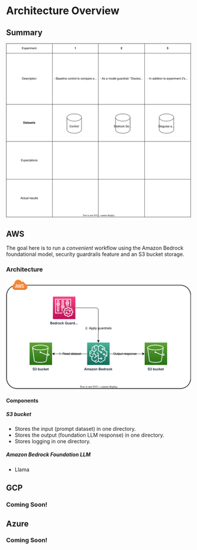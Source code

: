 # Architecture Overview

## Summary
![Overview](img/overview.svg)

## AWS

The goal here is to run a *convenient* workflow using the Amazon Bedrock foundational model, security guardrails feature and an S3 bucket storage.

### Architecture
![AWS Architecture Overview](img/aws_architecture.svg)

#### Components

##### S3 bucket
* Stores the input (prompt dataset) in one directory.
* Stores the output (foundation LLM response) in one directory.
* Stores logging in one directory.

##### Amazon Bedrock Foundation LLM
* Llama

## GCP
### Coming Soon!

## Azure
### Coming Soon!


